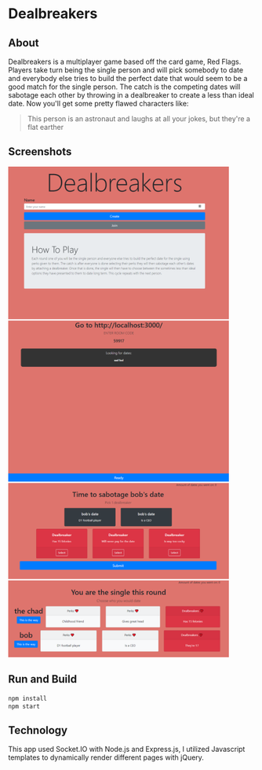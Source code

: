 # Dealbreakers


## About

Dealbreakers is a multiplayer game based off the card game, Red Flags. Players take turn being the single person and will pick somebody to date and everybody else tries to build the perfect date that would seem to be a good match for the single person. The catch is the competing dates will sabotage each other by throwing in a dealbreaker to create a less than ideal date. Now you'll get some pretty flawed characters like:
> This person is an astronaut and laughs at all your jokes, but they're a flat earther

## Screenshots
<img src='./screenshots/Capture.PNG' width=450 >
<img src='./screenshots/Capture2.PNG' width=450 >
<img src='./screenshots/Capture3.PNG' width=450 >
<img src='./screenshots/Capture4.PNG' width=450 >

## Run and Build
```
npm install
npm start
```

## Technology

This app used Socket.IO with Node.js and Express.js, I utilized Javascript templates to dynamically render different pages with jQuery.